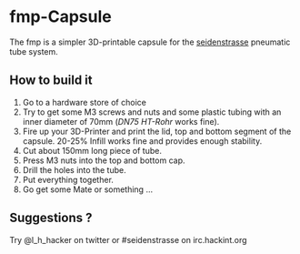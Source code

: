 fmp-Capsule
===========

The fmp is a simpler 3D-printable capsule for the
[seidenstrasse](https://events.ccc.de/congress/2015/wiki/Projects:Seidenstrasse) pneumatic tube system.


How to build it
---------------
1. Go to a hardware store of choice
2. Try to get some M3 screws and nuts
	and some plastic tubing with an inner diameter of 70mm (*DN75 HT-Rohr* works fine).
3. Fire up your 3D-Printer and print the lid, top
	and bottom segment of the capsule.
	20-25% Infill works fine and provides enough stability.
4. Cut about 150mm long piece of tube.
5. Press M3 nuts into the top and bottom cap.
6. Drill the holes into the tube.
7. Put everything together.
8. Go get some Mate or something ...


Suggestions ?
-------------

Try @l_h_hacker on twitter or #seidenstrasse on irc.hackint.org
